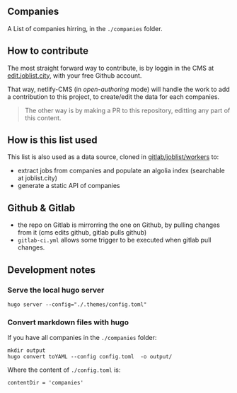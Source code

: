 ## Companies

A List of companies hirring, in the `./companies` folder.

## How to contribute

The most straight forward way to contribute, is by loggin in the CMS at [edit.joblist.city](https://edit.joblist.city), with your free Github account.

That way, netlify-CMS (in *open-authoring* mode) will handle the work to add a contribution to this project, to create/edit the data for each companies.

> The other way is by making a PR to this repository, editting any
> part of this content.

## How is this list used

This list is also used as a data source, cloned in [gitlab/joblist/workers](https://gitlab.com/joblist/workers) to:
- extract jobs from companies and populate an algolia index (searchable at joblist.city)
- generate a static API of companies


## Github & Gitlab

- the repo on Gitlab is mirrorring the one on Github, by pulling changes from it (cms edits github, gitlab pulls github)
- `gitlab-ci.yml` allows some trigger to be executed when gitlab pull changes.


## Development notes

### Serve the local hugo server

```
hugo server --config="./.themes/config.toml"
```

### Convert markdown files with hugo

If you have all companies in the `./companies` folder:

```
mkdir output
hugo convert toYAML --config config.toml  -o output/
```

Where the content of `./config.toml` is:
```
contentDir = 'companies'
```
